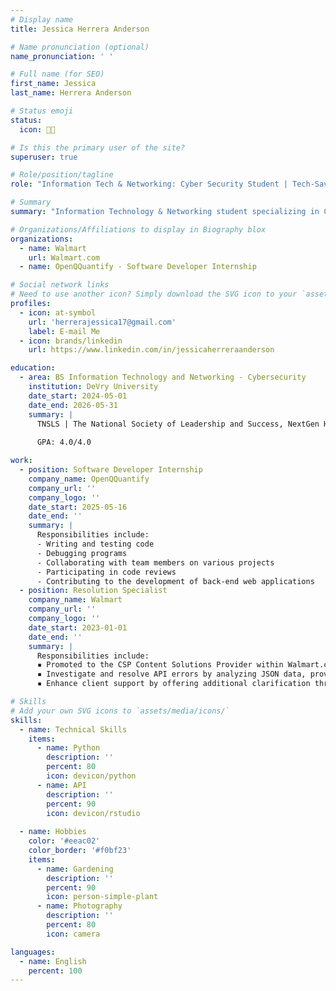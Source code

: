 ```yaml
---
# Display name
title: Jessica Herrera Anderson

# Name pronunciation (optional)
name_pronunciation: ' '

# Full name (for SEO)
first_name: Jessica
last_name: Herrera Anderson

# Status emoji
status:
  icon: 🧑‍💻️

# Is this the primary user of the site?
superuser: true

# Role/position/tagline
role: "Information Tech & Networking: Cyber Security Student | Tech-Savvy Problem Solver with API IT Support Experience."

# Summary
summary: "Information Technology & Networking student specializing in Cybersecurity at DeVry University, maintaining a 4.0 GPA. Currently interning as a Software Developer at OpenQQuantify, bringing hands-on experience in software development, API support, and technical problem-solving. Information Technology & Networking student specializing in Cybersecurity at DeVry University, maintaining a 4.0 GPA. Currently interning as a Software Developer at OpenQQuantify, bringing hands-on experience in software development and technical support. Proficient in Python, APIs, YMXL format, and IT client support, with experience as a Resolution Specialist at Walmart. Recognized in leadership and scholars programs, demonstrating strong leadership and academic excellence. Passionate about gardening and photography."

# Organizations/Affiliations to display in Biography blox
organizations:
  - name: Walmart
    url: Walmart.com
  - name: OpenQQuantify - Software Developer Internship

# Social network links
# Need to use another icon? Simply download the SVG icon to your `assets/media/icons/` folder.
profiles:
  - icon: at-symbol
    url: 'herrerajessica17@gmail.com'
    label: E-mail Me
  - icon: brands/linkedin
    url: https://www.linkedin.com/in/jessicaherreraanderson

education:
  - area: BS Information Technology and Networking - Cybersecurity
    institution: DeVry University 
    date_start: 2024-05-01
    date_end: 2026-05-31
    summary: |
      TNSLS | The National Society of Leadership and Success, NextGen Hispanic Scholars Program, Women+Tech Scholars Program
    
      GPA: 4.0/4.0

work:
  - position: Software Developer Internship
    company_name: OpenQQuantify
    company_url: ''
    company_logo: ''
    date_start: 2025-05-16
    date_end: ''
    summary: |
      Responsibilities include:
      - Writing and testing code
      - Debugging programs
      - Collaborating with team members on various projects
      - Participating in code reviews
      - Contributing to the development of back-end web applications
  - position: Resolution Specialist
    company_name: Walmart
    company_url: ''
    company_logo: ''
    date_start: 2023-01-01
    date_end: ''
    summary: |
      Responsibilities include:
      ▪ Promoted to the CSP Content Solutions Provider within Walmart.com's Department. Manage communication with B2B marketplace sellers via chat and email, ensuring timely updates and modifications to online item descriptions across all platforms.
      ▪ Investigate and resolve API errors by analyzing JSON data, providing clear explanations and examples to clients to facilitate successful troubleshooting and implementation. - Postman
      ▪ Enhance client support by offering additional clarification through phone calls when necessary, ensuring comprehensive understanding and satisfaction.

# Skills
# Add your own SVG icons to `assets/media/icons/`
skills:
  - name: Technical Skills
    items:
      - name: Python
        description: ''
        percent: 80
        icon: devicon/python
      - name: API
        description: ''
        percent: 90
        icon: devicon/rstudio
     
  - name: Hobbies
    color: '#eeac02'
    color_border: '#f0bf23'
    items:
      - name: Gardening
        description: ''
        percent: 90
        icon: person-simple-plant
      - name: Photography
        description: ''
        percent: 80
        icon: camera

languages:
  - name: English
    percent: 100
---
```



